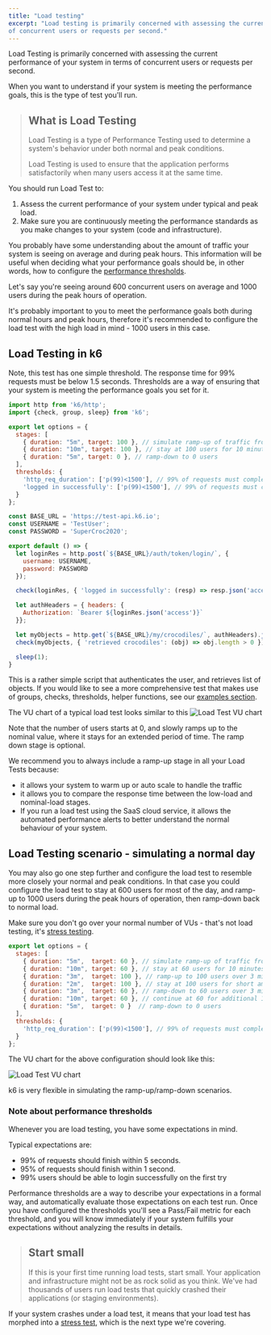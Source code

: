 ```yaml
---
title: "Load testing"
excerpt: "Load testing is primarily concerned with assessing the current performance of your system in terms
of concurrent users or requests per second."
---
```


Load Testing is primarily concerned with assessing the current performance of your system in terms 
of concurrent users or requests per second. 

When you want to understand if your system is meeting the performance goals, this is the type of test you'll run.

> ## What is Load Testing
> Load Testing is a type of Performance Testing used to 
> determine a system's behavior under both normal and peak conditions.
>
> Load Testing is used to ensure that the application performs satisfactorily 
> when many users access it at the same time.

You should run Load Test to:
 1. Assess the current performance of your system under typical and peak load.
 2. Make sure you are continuously meeting the performance standards as you make changes to your system (code and infrastructure).

You probably have some understanding about the amount of traffic your system is seeing on average and during peak hours.
This information will be useful when deciding what your performance goals should be, in other words, 
how to configure the [performance thresholds](/using-k6/thresholds).

Let's say you're seeing around 600 concurrent users on average and 1000 users during the peak hours of operation. 

It's probably important to you to meet the performance goals both during normal hours and peak hours, 
therefore it's recommended to configure the load test with the high load in mind - 1000 users in this case.

## Load Testing in k6

Note, this test has one simple threshold. The response time for 99% requests must be below 1.5 seconds.
Thresholds are a way of ensuring that your system is meeting the performance goals you set for it.

<div class="code-group" data-props='{"labels": ["sample-load-test.js"], "lineNumbers": [true]}'>

```javascript
import http from 'k6/http';
import {check, group, sleep} from 'k6';

export let options = {
  stages: [
    { duration: "5m", target: 100 }, // simulate ramp-up of traffic from 1 to 100 users over 5 minutes.
    { duration: "10m", target: 100 }, // stay at 100 users for 10 minutes
    { duration: "5m", target: 0 }, // ramp-down to 0 users
  ],
  thresholds: {
    'http_req_duration': ['p(99)<1500'], // 99% of requests must complete below 1.5s
    'logged in successfully': ['p(99)<1500'], // 99% of requests must complete below 1.5s
  }
};

const BASE_URL = 'https://test-api.k6.io'; 
const USERNAME = 'TestUser';
const PASSWORD = 'SuperCroc2020';

export default () => {
  let loginRes = http.post(`${BASE_URL}/auth/token/login/`, {
    username: USERNAME,
    password: PASSWORD
  });  

  check(loginRes, { 'logged in successfully': (resp) => resp.json('access') !== '' });

  let authHeaders = { headers: {
    Authorization: `Bearer ${loginRes.json('access')}`
  }};

  let myObjects = http.get(`${BASE_URL}/my/crocodiles/`, authHeaders).json();
  check(myObjects, { 'retrieved crocodiles': (obj) => obj.length > 0 });

  sleep(1);
}
```
</div>

This is a rather simple script that authenticates the user, and retrieves list of objects. 
If you would like to see a more comprehensive test that makes use of groups, checks, thresholds, 
helper functions, see our [examples section](/examples).

The VU chart of a typical load test looks similar to this 
![Load Test VU chart](./images/load-test.png)

Note that the  number of users starts at 0, and slowly ramps up to the nominal value, where it stays for an extended period of time.
The ramp down stage is optional. 

We recommend you to always include a ramp-up stage in all your Load Tests because:
 - it allows your system to warm up or auto scale to handle the traffic
 - it allows you to compare the response time between the low-load and nominal-load stages.
 - If you run a load test using the SaaS cloud service, it allows the automated performance alerts to 
 better understand the normal behaviour of your system.

## Load Testing scenario - simulating a normal day
You may also go one step further and configure the load test to resemble more closely your normal and peak conditions.
In that case you could configure the load test to stay at 600 users for most of the day, and ramp-up 
to 1000 users during the peak hours of operation, then ramp-down back to normal load. 

Make sure you don't go over your normal number of VUs - that's not load testing, it's [stress testing](/test-types/stress-testing).


<div class="code-group" data-props='{"labels": ["ramp-up-scenario.js"], "lineNumbers": [true]}'>

```javascript
export let options = {
  stages: [
    { duration: "5m",  target: 60 }, // simulate ramp-up of traffic from 1 to 60 users over 5 minutes.
    { duration: "10m", target: 60 }, // stay at 60 users for 10 minutes
    { duration: "3m",  target: 100 }, // ramp-up to 100 users over 3 minutes (peak hour starts)
    { duration: "2m",  target: 100 }, // stay at 100 users for short amount of time (peak hour)
    { duration: "3m",  target: 60 }, // ramp-down to 60 users over 3 minutes (peak hour ends)
    { duration: "10m", target: 60 }, // continue at 60 for additional 10 minutes
    { duration: "5m",  target: 0 }  // ramp-down to 0 users
  ],
  thresholds: {
    'http_req_duration': ['p(99)<1500'], // 99% of requests must complete below 1.5s
  }
};
```
</div>

The VU chart for the above configuration should look like this:

![Load Test VU chart]( ./images/load-test-2.png )

k6 is very flexible in simulating the ramp-up/ramp-down scenarios.

### Note about performance thresholds
Whenever you are load testing, you have some expectations in mind. 

Typical expectations are:
 - 99% of requests should finish within 5 seconds.
 - 95% of requests should finish within 1 second.
 - 99% users should be able to login successfully on the first try

Performance thresholds are a way to describe your expectations in a formal way, and automatically 
evaluate those expectations on each test run.
Once you have configured the thresholds you'll see a Pass/Fail metric for each threshold, 
and you will know immediately if your system fulfills your expectations without analyzing the results in details.


<div class="doc-blockquote">

> ## Start small
>
> If this is your first time running load tests, start small. Your application and infrastructure 
> might not be as rock solid as you think. We've had thousands of users run load tests that quickly 
> crashed their applications (or staging environments).

</div>

If your system crashes under a load test, it means that your load test has morphed into a [stress test](/test-types/stress-testing), 
which is the next type we're covering.
